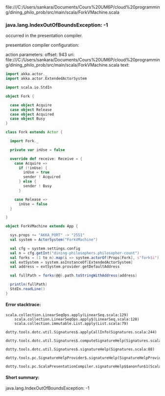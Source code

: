 file:///C:/Users/sankara/Documents/Cours%20UM6P/cloud%20programming/dining_philo_prob/src/main/scala/ForkVMachine.scala
### java.lang.IndexOutOfBoundsException: -1

occurred in the presentation compiler.

presentation compiler configuration:


action parameters:
offset: 943
uri: file:///C:/Users/sankara/Documents/Cours%20UM6P/cloud%20programming/dining_philo_prob/src/main/scala/ForkVMachine.scala
text:
```scala
import akka.actor._
import akka.actor.ExtendedActorSystem

import scala.io.StdIn

object Fork {

  case object Acquire
  case object Release
  case object Acquired
  case object Busy
}

class Fork extends Actor {

  import Fork._

  private var inUse = false

  override def receive: Receive = {
    case Acquire =>
      if (!inUse) {
        inUse = true
        sender ! Acquired
      } else {
        sender ! Busy
      }

    case Release =>
      inUse = false
  }

}

object ForkVMachine extends App {

  sys.props += "AKKA_PORT" -> "2551"
  val system = ActorSystem("ForkVMachine")

  val cfg = system.settings.config
  val n = cfg.getInt("dining-philosophers.philosopher-count")
  val forks = (1 to n).map(i => system.actorOf(Props[Fork], s"fork$i"))
  val extSystem = system.asInstanceOf[ExtendedActorSystem]
  val address = extSystem.provider.getDefaultAddress

  val fullPath = forks(@@).path.toStringWithAddress(address)

  println(fullPath)
  StdIn.readLine()
}

```



#### Error stacktrace:

```
scala.collection.LinearSeqOps.apply(LinearSeq.scala:129)
	scala.collection.LinearSeqOps.apply$(LinearSeq.scala:128)
	scala.collection.immutable.List.apply(List.scala:79)
	dotty.tools.dotc.util.Signatures$.applyCallInfo(Signatures.scala:244)
	dotty.tools.dotc.util.Signatures$.computeSignatureHelp(Signatures.scala:101)
	dotty.tools.dotc.util.Signatures$.signatureHelp(Signatures.scala:88)
	dotty.tools.pc.SignatureHelpProvider$.signatureHelp(SignatureHelpProvider.scala:46)
	dotty.tools.pc.ScalaPresentationCompiler.signatureHelp$$anonfun$1(ScalaPresentationCompiler.scala:435)
```
#### Short summary: 

java.lang.IndexOutOfBoundsException: -1